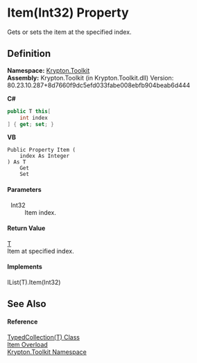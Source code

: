 # Item(Int32) Property


Gets or sets the item at the specified index.



## Definition
**Namespace:** <a href="79d2eac2-21f4-54ff-7552-b20c33c30600.md">Krypton.Toolkit</a>  
**Assembly:** Krypton.Toolkit (in Krypton.Toolkit.dll) Version: 80.23.10.287+8d7660f9dc5efd033fabe008ebfb904beab6d444

**C#**
``` C#
public T this[
	int index
] { get; set; }
```
**VB**
``` VB
Public Property Item ( 
	index As Integer
) As T
	Get
	Set
```



#### Parameters
<dl><dt>  Int32</dt><dd>Item index.</dd></dl>

#### Return Value
<a href="4026dc89-2502-ffa8-c767-a8aaea23623e.md">T</a>  
Item at specified index.

#### Implements
IList(T).Item(Int32)  


## See Also


#### Reference
<a href="4026dc89-2502-ffa8-c767-a8aaea23623e.md">TypedCollection(T) Class</a>  
<a href="ca617ae0-a548-e3a8-2841-acbf781e3e8f.md">Item Overload</a>  
<a href="79d2eac2-21f4-54ff-7552-b20c33c30600.md">Krypton.Toolkit Namespace</a>  
